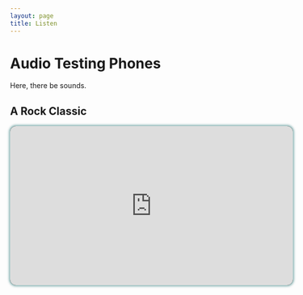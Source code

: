 ```yaml
---
layout: page
title: Listen
---
```


# Audio Testing Phones

Here, there be sounds.

## A Rock Classic
<div style="border-radius:12px;box-shadow:0px 0px 4px 2px rgba(0, 96, 96, 0.5);background:black;overflow:hidden;height:315px;width:560px;">
<iframe width="560" height="315" src="https://www.youtube-nocookie.com/embed/fJ9rUzIMcZQ" frameborder="0" allow="autoplay; encrypted-media" allowfullscreen></iframe>
</div>
